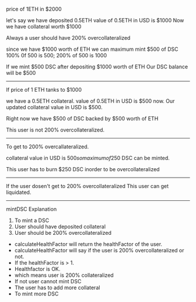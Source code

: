 price of 1ETH in $2000

let's say we have deposited 0.5ETH
value of 0.5ETH in USD is $1000
Now we have collateral worth $1000

Always a user should have 200% overcollateralized

since we have $1000 worth of ETH we can maximum mint $500 of DSC
100% 0f 500 is 500; 200% of 500 is 1000

If we mint $500 DSC after depositing $1000 worth of ETH
Our DSC balance will be $500

---

If price of 1 ETH tanks to $1000

we have a 0.5ETH collateral.
value of 0.5ETH in USD is $500 now.
Our updated collateral value in USD is $500.

Right now we have $500 of DSC backed by $500 worth of ETH

This user is not 200% overcollateralized.

---

To get to 200% overcallateralized.

collateral value in USD is $500
so maximum of 250$ DSC can be minted.

This user has to burn $250 DSC inorder to be overcollateralized

---

If the user dosen't get to 200% overcollateralized
This user can get liquidated.

---

mintDSC Explanation

1. To mint a DSC
2. User should have deposited collateral
3. User should be 200% overcollateralized

-   calculateHealthFactor will return the healthFactor of the user.
-   calculateHealthFactor will say if the user is 200% overcollateralized or not.
-   If the healthFactor is > 1.
-   Healthfactor is OK.
-   which means user is 200% collateralized
-   If not user cannot mint DSC
-   The user has to add more collateral
-   To mint more DSC
